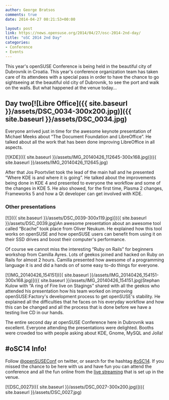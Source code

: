 ```yaml
---
author: George Bratsos
comments: true
date: 2014-04-27 00:21:53+00:00

layout: post
link: https://news.opensuse.org/2014/04/27/osc-2014-2nd-day/
title: "oSC 2014 2nd Day"
categories:
- Conference
- Events
---
```

This year's openSUSE Conference is being held in the beautiful city of Dubrovnik in Croatia. This year's conference organization team has taken care of its attendees with a special pass in order to have the chance to go sightseeing at the beautiful old city of Dubrovnik, to see the port and walk on the walls. But what happened at the venue today...<!-- more -->


## Day two[![Libre Office]({{ site.baseurl }}/assets/DSC_0034-300x200.jpg)]({{ site.baseurl }}/assets/DSC_0034.jpg)


Everyone arrived just in time for the awesome keynote presentation of Michael Meeks about “The Document Foundation and LibreOffice”. He talked about all the work that has been done improving LibreOffice in all aspects.







[![KDE]({{ site.baseurl }}/assets/IMG_20140426_112645-300x168.jpg)]({{ site.baseurl }}/assets/IMG_20140426_112645.jpg)



After that Jos Poortvliet took the lead of the main hall and he presented “Where KDE is and where it is going”. He talked about the improvements being done in KDE 4 and presented to everyone the workflow and some of the changes in KDE 5. He also showed, for the first time, Plasma 2 changes, Frameworks 5 and how a Qt developer can get involved with KDE.


### 




### Other presentations


[![]({{ site.baseurl }}/assets/DSC_0039-300x119.jpg)]({{ site.baseurl }}/assets/DSC_0039.jpg)An awesome presentation about an awesome tool called “Bcache” took place from Oliver Neukum. He explained how this tool works on openSUSE and how openSUSE users can benefit from using it on their SSD drives and boost their computer's performance.

Of course we cannot miss the interesting “Ruby on Rails” for beginners workshop from Camilla Ayres. Lots of geekos joined and hacked on Ruby on Rails for almost 2 hours. Camilla presented how awesome of a programming language it is and did a hands on of some easy to-do things for everyone.

[![IMG_20140426_154151]({{ site.baseurl }}/assets/IMG_20140426_154151-300x168.jpg)]({{ site.baseurl }}/assets/IMG_20140426_154151.jpg)Stephan Kulow with “A ring of Fire live on Stagings” shared with all the geekos who attended his presentation how his team worked on improving openSUSE:Factory's development process to get openSUSE's stability. He explained all the difficulties that he faces on his everyday workflow and how this can be changed and all the process that is done before we have a testing live CD in our hands.

The entire second day at openSUSE Conference here in Dubrovnik was excellent. Everyone attending the presentations were delighted. Booths were crowded too with people asking about KDE, Gnome, MySQL and Jolla!


## #oSC14 Info!


Follow [@openSUSEConf](https://twitter.com/openSUSEConf) on twitter, or search for the hashtag [#oSC14](https://twitter.com/search?q=%23oSC14&src=tyah). If you missed the chance to be here with us and have fun you can attend the conference and all the fun online from the [live streaming](https://bambuser.com/channel/opensusetv) that is set up in the venue.

[![DSC_0027]({{ site.baseurl }}/assets/DSC_0027-300x200.jpg)]({{ site.baseurl }}/assets/DSC_0027.jpg)

		
